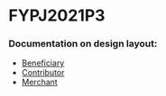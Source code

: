 # FYPJ2021P3

### Documentation on design layout:
- [Beneficiary](/.attachments/Beneficiary%20Header%20changes_fromYitKiat.pptx)
- [Contributor](/.attachments/Contributor%20Header%20changes_fromYeeHwee.pptx)
- [Merchant](/.attachments/KC%20merchant%20role_fromZiXin.pptx)